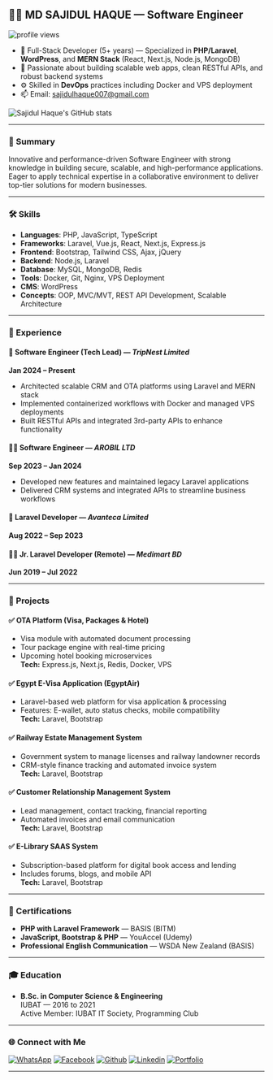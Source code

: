 ## 👨‍💻 MD SAJIDUL HAQUE — Software Engineer

<p align="left">
  <img src="https://komarev.com/ghpvc/?username=sajidulhaque007&label=Profile%20views&color=E4405F&style=flat" alt="profile views" />
</p>

- 💼 Full-Stack Developer (5+ years) — Specialized in **PHP/Laravel**, **WordPress**, and **MERN Stack** (React, Next.js, Node.js, MongoDB)
- 🚀 Passionate about building scalable web apps, clean RESTful APIs, and robust backend systems
- ⚙️ Skilled in **DevOps** practices including Docker and VPS deployment
- 📫 Email: [sajidulhaque007@gmail.com](mailto:sajidulhaque007@gmail.com)

![Sajidul Haque's GitHub stats](https://github-readme-stats.vercel.app/api?username=sajidulhaque007&show_icons=true&theme=vue)

---

### 🧠 Summary
Innovative and performance-driven Software Engineer with strong knowledge in building secure, scalable, and high-performance applications. Eager to apply technical expertise in a collaborative environment to deliver top-tier solutions for modern businesses.

---

### 🛠 Skills

- **Languages**: PHP, JavaScript, TypeScript
- **Frameworks**: Laravel, Vue.js, React, Next.js, Express.js
- **Frontend**: Bootstrap, Tailwind CSS, Ajax, jQuery
- **Backend**: Node.js, Laravel
- **Database**: MySQL, MongoDB, Redis
- **Tools**: Docker, Git, Nginx, VPS Deployment
- **CMS**: WordPress
- **Concepts**: OOP, MVC/MVT, REST API Development, Scalable Architecture

---

### 💼 Experience

#### 🚀 Software Engineer (Tech Lead) — *TripNest Limited*
**Jan 2024 – Present**
- Architected scalable CRM and OTA platforms using Laravel and MERN stack
- Implemented containerized workflows with Docker and managed VPS deployments
- Built RESTful APIs and integrated 3rd-party APIs to enhance functionality

#### 👨‍💻 Software Engineer — *AROBIL LTD*
**Sep 2023 – Jan 2024**
- Developed new features and maintained legacy Laravel applications
- Delivered CRM systems and integrated APIs to streamline business workflows

#### 💼 Laravel Developer — *Avanteca Limited*
**Aug 2022 – Sep 2023**

#### 👨‍💻 Jr. Laravel Developer (Remote) — *Medimart BD*
**Jun 2019 – Jul 2022**

---

### 🧪 Projects

#### ✅ OTA Platform (Visa, Packages & Hotel)
- Visa module with automated document processing
- Tour package engine with real-time pricing
- Upcoming hotel booking microservices  
**Tech:** Express.js, Next.js, Redis, Docker, VPS

#### ✅ Egypt E-Visa Application (EgyptAir)
- Laravel-based web platform for visa application & processing
- Features: E-wallet, auto status checks, mobile compatibility  
**Tech:** Laravel, Bootstrap

#### ✅ Railway Estate Management System
- Government system to manage licenses and railway landowner records
- CRM-style finance tracking and automated invoice system  
**Tech:** Laravel, Bootstrap

#### ✅ Customer Relationship Management System
- Lead management, contact tracking, financial reporting
- Automated invoices and email communication  
**Tech:** Laravel, Bootstrap

#### ✅ E-Library SAAS System
- Subscription-based platform for digital book access and lending
- Includes forums, blogs, and mobile API  
**Tech:** Laravel, Bootstrap

---

### 🧾 Certifications

- **PHP with Laravel Framework** — BASIS (BITM)
- **JavaScript, Bootstrap & PHP** — YouAccel (Udemy)
- **Professional English Communication** — WSDA New Zealand (BASIS)

---

### 🎓 Education

- **B.Sc. in Computer Science & Engineering**  
  IUBAT — 2016 to 2021  
  Active Member: IUBAT IT Society, Programming Club

---

### 🌐 Connect with Me

[![WhatsApp](https://img.shields.io/badge/WhatsApp-4AC959?style=for-the-badge&logo=whatsapp&logoColor=white)](https://wa.me/8801634174881)
[![Facebook](https://img.shields.io/badge/Facebook-1877F2?style=for-the-badge&logo=facebook&logoColor=white)](https://www.facebook.com/sajidulhaque007/)
[![Github](https://img.shields.io/badge/GitHub-100000?style=for-the-badge&logo=github&logoColor=white)](https://github.com/sajidulhaque007)
[![Linkedin](https://img.shields.io/badge/LinkedIn-0077B5?style=for-the-badge&logo=linkedin&logoColor=white)](https://www.linkedin.com/in/sajidulhaque007/)
[![Portfolio](https://img.shields.io/badge/Portfolio-12100E?style=for-the-badge&logo=githubpages&logoColor=white)](https://sajidulhaque007.github.io/me/)

---
